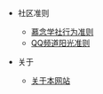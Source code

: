 * 社区准则
  * [慕念学社行为准则](http://mnxs.ljjie.cn/#/mnxszz)
  * [QQ频道阳光准则](https://docs.qq.com/doc/p/52b09418821a8018eef87e1d74beb589914aa539)

* 关于
  * [关于本网站](http://fwind.ljjie.cn/#/aboutweb)



